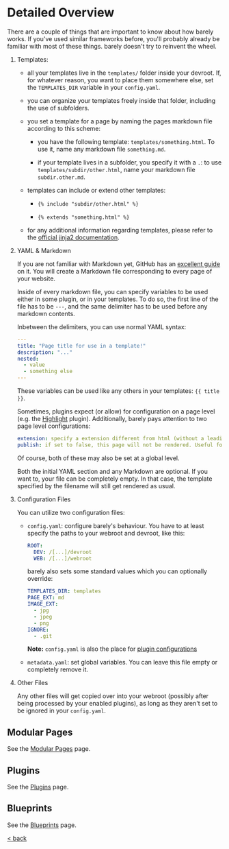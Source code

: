 # Detailed Overview

There are a couple of things that are important to know about how barely works. If you've used similar frameworks before, you'll probably already be familiar with most of these things. barely doesn't try to reinvent the wheel.

1. Templates:

	- all your templates live in the `templates/` folder inside your devroot. If, for whatever reason, you want to place them somewhere else, set the `TEMPLATES_DIR` variable in your `config.yaml`.

	- you can organize your templates freely inside that folder, including the use of subfolders.

	- you set a template for a page by naming the pages markdown file according to this scheme:

		- you have the following template: `templates/something.html`. To use it, name any markdown file `something.md`.

		- if your template lives in a subfolder, you specify it with a `.`: to use `templates/subdir/other.html`, name your markdown file `subdir.other.md`.

	- templates can include or extend other templates:

		- `{% include "subdir/other.html" %}`

		- `{% extends "something.html" %}`

	- for any additional information regarding templates, please refer to the [official jinja2 documentation](https://jinja.palletsprojects.com/en/3.0.x/).

2. YAML & Markdown

	If you are not familiar with Markdown yet, GitHub has an [excellent guide](https://guides.github.com/features/mastering-markdown/) on it. You will create a Markdown file corresponding to every page of your website.

	Inside of every markdown file, you can specify variables to be used either in some plugin, or in your templates. To do so, the first line of the file has to be `---`, and the same delimiter has to be used before any markdown contents.

	Inbetween the delimiters, you can use normal YAML syntax:
	```yaml
	---
	title: "Page title for use in a template!"
	description: "..."
	nested:
	  - value
	  - something else
	---
	```
	These variables can be used like any others in your templates: `{{ title }}`.

	Sometimes, plugins expect (or allow) for configuration on a page level (e.g. the [Highlight](plugins/highlight.md) plugin). Additionally, barely pays attention to two page level configurations:
	```yaml
	extension: specify a extension different from html (without a leading dot). E.g.: php, xml,...
	publish: if set to false, this page will not be rendered. Useful for drafting.
	```

	Of course, both of these may also be set at a global level.

	Both the initial YAML section and any Markdown are optional. If you want to, your file can be completely empty. In that case, the template specified by the filename will still get rendered as usual.


3. Configuration Files

	You can utilize two configuration files:
	- `config.yaml`: configure barely's behaviour. You have to at least specify the paths to your webroot and devroot, like this:
		```yaml
		ROOT:
		  DEV: /[...]/devroot
		  WEB: /[...]/webroot
		```

		barely also sets some standard values which you can optionally override:
		```yaml
		TEMPLATES_DIR: templates
		PAGE_EXT: md
		IMAGE_EXT:
		  - jpg
		  - jpeg
		  - png
		IGNORE:
		  - .git
		```

		**Note:** `config.yaml` is also the place for [plugin configurations](plugins.md)

	- `metadata.yaml`: set global variables. You can leave this file empty or completely remove it.

4. Other Files

	Any other files will get copied over into your webroot (possibly after being processed by your enabled plugins), as long as they aren't set to be ignored in your `config.yaml`.

## Modular Pages

See the [Modular Pages](modular-pages.md) page.

## Plugins

See the [Plugins](plugins.md) page.

## Blueprints

See the [Blueprints](blueprints.md) page.

[< back](README.md)
